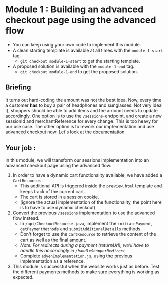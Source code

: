 # Module 1 : Building an advanced checkout page using the advanced flow

* You can keep using your own code to implement this module.
* A clean starting template is available at all times with the `module-1-start` tag.
    * `git checkout module-1-start` to get the starting template.
* A proposed solution is available with the `module-1-end` tag.
    * `git checkout module-1-end` to get the proposed solution.

## Briefing

It turns out hard-coding the amount was not the best idea.
Now, every time a customer **has** to buy a pair of headphones and sunglasses. Not very ideal :), shoppers should be able to add items and the amount needs to update accordingly.
One option is to use the `/sessions`-endpoint, and create a new sessionId and merchantReference for every change. This is too heavy for our use case.
The other option is to rework our implementation and use advanced checkout now. Let's look at the [documentation](https://docs.adyen.com/online-payments/build-your-integration/additional-use-cases/advanced-flow-integration/).

## Your job :

In this module, we will transform our sessions implementation into an advanced checkout page using the advanced flow. 

1. In order to have a dynamic cart functionality available, we have added a `CartResource`. 
    * This additional API is triggered inside the `preview.html` template and keeps track of the current cart.
    * The cart is stored in a session cookie.
    * (ignore the actual implementation of the functionality, the point here is to have to use dynamic checkout)
2. Convert the previous `/sessions` implementation to use the advanced flow instead.
    * In `/api/CheckoutResource.java`, implement the `initiatePayment`, `getPaymentMethods` and `submitAdditionalDetails` methods.
    * Don't forget to use the `CartResource` to retrieve the content of the cart as well as the final amount.
    * _Note: For redirects during a payment (returnUrl), we'll have to handle this accordingly in `/handleShopperRedirect`_
    * Complete `adyenImplementation.js`, using the previous implementation as a reference.
3. This module is successful when the website works just as before. Test the different payments methods to make sure everything is working as expected.